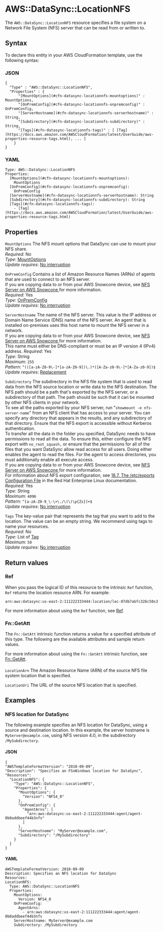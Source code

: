 # AWS::DataSync::LocationNFS<a name="aws-resource-datasync-locationnfs"></a>

The `AWS::DataSync::LocationNFS` resource specifies a file system on a Network File System \(NFS\) server that can be read from or written to\.

## Syntax<a name="aws-resource-datasync-locationnfs-syntax"></a>

To declare this entity in your AWS CloudFormation template, use the following syntax:

### JSON<a name="aws-resource-datasync-locationnfs-syntax.json"></a>

```
{
  "Type" : "AWS::DataSync::LocationNFS",
  "Properties" : {
      "[MountOptions](#cfn-datasync-locationnfs-mountoptions)" : MountOptions,
      "[OnPremConfig](#cfn-datasync-locationnfs-onpremconfig)" : OnPremConfig,
      "[ServerHostname](#cfn-datasync-locationnfs-serverhostname)" : String,
      "[Subdirectory](#cfn-datasync-locationnfs-subdirectory)" : String,
      "[Tags](#cfn-datasync-locationnfs-tags)" : [ [Tag](https://docs.aws.amazon.com/AWSCloudFormation/latest/UserGuide/aws-properties-resource-tags.html), ... ]
    }
}
```

### YAML<a name="aws-resource-datasync-locationnfs-syntax.yaml"></a>

```
Type: AWS::DataSync::LocationNFS
Properties: 
  [MountOptions](#cfn-datasync-locationnfs-mountoptions): 
    MountOptions
  [OnPremConfig](#cfn-datasync-locationnfs-onpremconfig): 
    OnPremConfig
  [ServerHostname](#cfn-datasync-locationnfs-serverhostname): String
  [Subdirectory](#cfn-datasync-locationnfs-subdirectory): String
  [Tags](#cfn-datasync-locationnfs-tags): 
    - [Tag](https://docs.aws.amazon.com/AWSCloudFormation/latest/UserGuide/aws-properties-resource-tags.html)
```

## Properties<a name="aws-resource-datasync-locationnfs-properties"></a>

`MountOptions`  <a name="cfn-datasync-locationnfs-mountoptions"></a>
The NFS mount options that DataSync can use to mount your NFS share\.  
*Required*: No  
*Type*: [MountOptions](aws-properties-datasync-locationnfs-mountoptions.md)  
*Update requires*: [No interruption](https://docs.aws.amazon.com/AWSCloudFormation/latest/UserGuide/using-cfn-updating-stacks-update-behaviors.html#update-no-interrupt)

`OnPremConfig`  <a name="cfn-datasync-locationnfs-onpremconfig"></a>
Contains a list of Amazon Resource Names \(ARNs\) of agents that are used to connect to an NFS server\.   
If you are copying data to or from your AWS Snowcone device, see [NFS Server on AWS Snowcone ](https://docs.aws.amazon.com/datasync/latest/userguide/create-nfs-location.html#nfs-on-snowcone) for more information\.  
*Required*: Yes  
*Type*: [OnPremConfig](aws-properties-datasync-locationnfs-onpremconfig.md)  
*Update requires*: [No interruption](https://docs.aws.amazon.com/AWSCloudFormation/latest/UserGuide/using-cfn-updating-stacks-update-behaviors.html#update-no-interrupt)

`ServerHostname`  <a name="cfn-datasync-locationnfs-serverhostname"></a>
The name of the NFS server\. This value is the IP address or Domain Name Service \(DNS\) name of the NFS server\. An agent that is installed on\-premises uses this host name to mount the NFS server in a network\.   
If you are copying data to or from your AWS Snowcone device, see [NFS Server on AWS Snowcone ](https://docs.aws.amazon.com/datasync/latest/userguide/create-nfs-location.html#nfs-on-snowcone) for more information\.  
This name must either be DNS\-compliant or must be an IP version 4 \(IPv4\) address\.
*Required*: Yes  
*Type*: String  
*Maximum*: `255`  
*Pattern*: `^(([a-zA-Z0-9\-]*[a-zA-Z0-9])\.)*([A-Za-z0-9\-]*[A-Za-z0-9])$`  
*Update requires*: [Replacement](https://docs.aws.amazon.com/AWSCloudFormation/latest/UserGuide/using-cfn-updating-stacks-update-behaviors.html#update-replacement)

`Subdirectory`  <a name="cfn-datasync-locationnfs-subdirectory"></a>
The subdirectory in the NFS file system that is used to read data from the NFS source location or write data to the NFS destination\. The NFS path should be a path that's exported by the NFS server, or a subdirectory of that path\. The path should be such that it can be mounted by other NFS clients in your network\.   
To see all the paths exported by your NFS server, run "`showmount -e nfs-server-name`" from an NFS client that has access to your server\. You can specify any directory that appears in the results, and any subdirectory of that directory\. Ensure that the NFS export is accessible without Kerberos authentication\.   
To transfer all the data in the folder you specified, DataSync needs to have permissions to read all the data\. To ensure this, either configure the NFS export with `no_root_squash,` or ensure that the permissions for all of the files that you want DataSync allow read access for all users\. Doing either enables the agent to read the files\. For the agent to access directories, you must additionally enable all execute access\.  
If you are copying data to or from your AWS Snowcone device, see [NFS Server on AWS Snowcone ](https://docs.aws.amazon.com/datasync/latest/userguide/create-nfs-location.html#nfs-on-snowcone) for more information\.  
For information about NFS export configuration, see [18\.7\. The /etc/exports Configuration File](http://web.mit.edu/rhel-doc/5/RHEL-5-manual/Deployment_Guide-en-US/s1-nfs-server-config-exports.html) in the Red Hat Enterprise Linux documentation\.  
*Required*: Yes  
*Type*: String  
*Maximum*: `4096`  
*Pattern*: `^[a-zA-Z0-9_\-\+\./\(\)\p{Zs}]+$`  
*Update requires*: [No interruption](https://docs.aws.amazon.com/AWSCloudFormation/latest/UserGuide/using-cfn-updating-stacks-update-behaviors.html#update-no-interrupt)

`Tags`  <a name="cfn-datasync-locationnfs-tags"></a>
The key\-value pair that represents the tag that you want to add to the location\. The value can be an empty string\. We recommend using tags to name your resources\.  
*Required*: No  
*Type*: List of [Tag](https://docs.aws.amazon.com/AWSCloudFormation/latest/UserGuide/aws-properties-resource-tags.html)  
*Maximum*: `50`  
*Update requires*: [No interruption](https://docs.aws.amazon.com/AWSCloudFormation/latest/UserGuide/using-cfn-updating-stacks-update-behaviors.html#update-no-interrupt)

## Return values<a name="aws-resource-datasync-locationnfs-return-values"></a>

### Ref<a name="aws-resource-datasync-locationnfs-return-values-ref"></a>

When you pass the logical ID of this resource to the intrinsic `Ref` function, `Ref` returns the location resource ARN\. For example:

`arn:aws:datasync:us-east-2:111222333444:location/loc-07db7abfc326c50s3`

For more information about using the `Ref` function, see [Ref](https://docs.aws.amazon.com/AWSCloudFormation/latest/UserGuide/intrinsic-function-reference-ref.html)\.

### Fn::GetAtt<a name="aws-resource-datasync-locationnfs-return-values-fn--getatt"></a>

The `Fn::GetAtt` intrinsic function returns a value for a specified attribute of this type\. The following are the available attributes and sample return values\.

For more information about using the `Fn::GetAtt` intrinsic function, see [Fn::GetAtt](https://docs.aws.amazon.com/AWSCloudFormation/latest/UserGuide/intrinsic-function-reference-getatt.html)\.

#### <a name="aws-resource-datasync-locationnfs-return-values-fn--getatt-fn--getatt"></a>

`LocationArn`  <a name="LocationArn-fn::getatt"></a>
The Amazon Resource Name \(ARN\) of the source NFS file system location that is specified\.

`LocationUri`  <a name="LocationUri-fn::getatt"></a>
The URL of the source NFS location that is specified\.

## Examples<a name="aws-resource-datasync-locationnfs--examples"></a>



### NFS location for DataSync<a name="aws-resource-datasync-locationnfs--examples--NFS_location_for_DataSync"></a>

The following example specifies an NFS location for DataSync, using a source and destination location\. In this example, the server hostname is `MyServer@example.com`, using NFS version 4\.0, in the subdirectory `/MySubdirectory`\. 

#### JSON<a name="aws-resource-datasync-locationnfs--examples--NFS_location_for_DataSync--json"></a>

```
{
"AWSTemplateFormatVersion": "2010-09-09",
"Description": "Specifies an FSxWindows location for DataSync",
"Resources": 
  "LocationNFS": {
    "Type": "AWS::DataSync::LocationNFS",
    "Properties": {
      "MountOptions": {
        "Version": "NFS4_0"
      },
      "OnPremConfig": {
        "AgentArns": [
          "arn:aws:datasync:us-east-2:111222333444:agent/agent-0b0addbeef44b3nfs"
        ]
      },
      "ServerHostname": "MyServer@example.com",
      "Subdirectory": "/MySubdirectory"
    }
  }
}
```

#### YAML<a name="aws-resource-datasync-locationnfs--examples--NFS_location_for_DataSync--yaml"></a>

```
AWSTemplateFormatVersion: 2010-09-09
Description: Specifies an NFS location for DataSync
Resources:
LocationNFS:
  Type: AWS::DataSync::LocationNFS
  Properties: 
    MountOptions: 
      Version: NFS4_0
    OnPremConfig: 
      AgentArns: 
        - arn:aws:datasync:us-east-2:111222333444:agent/agent-0b0addbeef44b3nfs
    ServerHostname: MyServer@example.com
    Subdirectory: /MySubdirectory
```